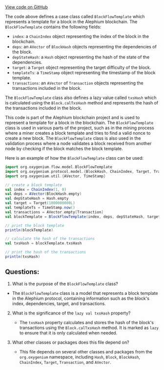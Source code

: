 [View code on GitHub](https://github.com/oxygenium/oxygenium/flow/src/main/scala/org/oxygenium/flow/model/BlockFlowTemplate.scala)

The code above defines a case class called `BlockFlowTemplate` which represents a template for a block in the Alephium blockchain. The `BlockFlowTemplate` contains the following fields:

- `index`: a `ChainIndex` object representing the index of the block in the blockchain.
- `deps`: an `AVector` of `BlockHash` objects representing the dependencies of the block.
- `depStateHash`: a `Hash` object representing the hash of the state of the dependencies.
- `target`: a `Target` object representing the target difficulty of the block.
- `templateTs`: a `TimeStamp` object representing the timestamp of the block template.
- `transactions`: an `AVector` of `Transaction` objects representing the transactions included in the block.

The `BlockFlowTemplate` class also defines a lazy value called `txsHash` which is calculated using the `Block.calTxsHash` method and represents the hash of the transactions included in the block.

This code is part of the Alephium blockchain project and is used to represent a template for a block in the blockchain. The `BlockFlowTemplate` class is used in various parts of the project, such as in the mining process where a miner creates a block template and tries to find a valid nonce to create a new block. The `BlockFlowTemplate` class is also used in the validation process where a node validates a block received from another node by checking if the block matches the block template. 

Here is an example of how the `BlockFlowTemplate` class can be used:

```scala
import org.oxygenium.flow.model.BlockFlowTemplate
import org.oxygenium.protocol.model.{BlockHash, ChainIndex, Target, Transaction}
import org.oxygenium.util.{AVector, TimeStamp}

// create a block template
val index = ChainIndex(1, 0)
val deps = AVector(BlockHash.empty)
val depStateHash = Hash.empty
val target = Target(1000000000L)
val templateTs = TimeStamp.now()
val transactions = AVector.empty[Transaction]
val blockTemplate = BlockFlowTemplate(index, deps, depStateHash, target, templateTs, transactions)

// print the block template
println(blockTemplate)

// calculate the hash of the transactions
val txsHash = blockTemplate.txsHash

// print the hash of the transactions
println(txsHash)
```
## Questions: 
 1. What is the purpose of the `BlockFlowTemplate` class?
   - The `BlockFlowTemplate` class is a model that represents a block template in the Alephium protocol, containing information such as the block's index, dependencies, target, and transactions.

2. What is the significance of the `lazy val txsHash` property?
   - The `txsHash` property calculates and stores the hash of the block's transactions using the `Block.calTxsHash` method. It is marked as `lazy` to ensure that it is only calculated when needed.

3. What other classes or packages does this file depend on?
   - This file depends on several other classes and packages from the `org.oxygenium` namespace, including `Hash`, `Block`, `BlockHash`, `ChainIndex`, `Target`, `Transaction`, and `AVector`.